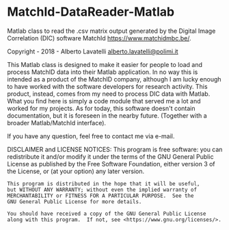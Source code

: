 # MatchId-DataReader-Matlab
Matlab class to read the .csv matrix output generated  by the Digital Image Correlation (DIC) software MatchId <https://www.matchidmbc.be/>.

Copyright - 2018 - Alberto Lavatelli <alberto.lavatelli@polimi.it> 

This Matlab class is designed to make it easier for people to load and process MatchID data into their Matlab application.
In no way this is intended as a product of the MatchID company, although I am lucky enough to have worked with the software developers for research activity. This product, instead, comes from my need to process DIC data with Matlab. What you find here is simply a code module that served me a lot and worked for my projects.
As for today, this software doesn't contain documentation, but it is foreseen in the nearby future. (Together with a broader Matlab/MatchId interface).

If you have any question, feel free to contact me via e-mail.

DISCLAIMER and LICENSE NOTICES:
       This program is free software: you can redistribute it and/or modify
    it under the terms of the GNU General Public License as published by
    the Free Software Foundation, either version 3 of the License, or
    (at your option) any later version.
    
    This program is distributed in the hope that it will be useful,
    but WITHOUT ANY WARRANTY; without even the implied warranty of
    MERCHANTABILITY or FITNESS FOR A PARTICULAR PURPOSE.  See the
    GNU General Public License for more details.
    
    You should have received a copy of the GNU General Public License
    along with this program.  If not, see <https://www.gnu.org/licenses/>.

